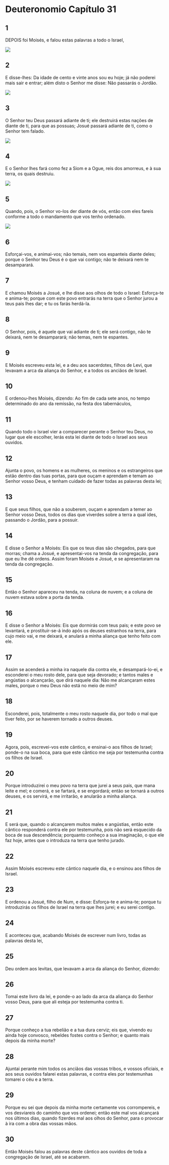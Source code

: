 # Deuteronomio Capítulo 31

## 1
DEPOIS foi Moisés, e falou estas palavras a todo o Israel,

![](../.img/Dt/31/1-0.jpg)

## 2
E disse-lhes: Da idade de cento e vinte anos sou eu hoje; já não poderei mais sair e entrar; além disto o Senhor me disse: Não passarás o Jordão.

![](../.img/Dt/31/2-0.jpg)

## 3
O Senhor teu Deus passará adiante de ti; ele destruirá estas nações de diante de ti, para que as possuas; Josué passará adiante de ti, como o Senhor tem falado.

![](../.img/Dt/31/3-0.jpg)

## 4
E o Senhor lhes fará como fez a Siom e a Ogue, reis dos amorreus, e à sua terra, os quais destruiu.

![](../.img/Dt/31/4-0.jpg)

## 5
Quando, pois, o Senhor vo-los der diante de vós, então com eles fareis conforme a todo o mandamento que vos tenho ordenado.

![](../.img/Dt/31/5-0.jpg)

## 6
Esforçai-vos, e animai-vos; não temais, nem vos espanteis diante deles; porque o Senhor teu Deus é o que vai contigo; não te deixará nem te desamparará.

## 7
E chamou Moisés a Josué, e lhe disse aos olhos de todo o Israel: Esforça-te e anima-te; porque com este povo entrarás na terra que o Senhor jurou a teus pais lhes dar; e tu os farás herdá-la.

## 8
O Senhor, pois, é aquele que vai adiante de ti; ele será contigo, não te deixará, nem te desamparará; não temas, nem te espantes.

## 9
E Moisés escreveu esta lei, e a deu aos sacerdotes, filhos de Levi, que levavam a arca da aliança do Senhor, e a todos os anciãos de Israel.

## 10
E ordenou-lhes Moisés, dizendo: Ao fim de cada sete anos, no tempo determinado do ano da remissão, na festa dos tabernáculos,

## 11
Quando todo o Israel vier a comparecer perante o Senhor teu Deus, no lugar que ele escolher, lerás esta lei diante de todo o Israel aos seus ouvidos.

## 12
Ajunta o povo, os homens e as mulheres, os meninos e os estrangeiros que estão dentro das tuas portas, para que ouçam e aprendam e temam ao Senhor vosso Deus, e tenham cuidado de fazer todas as palavras desta lei;

## 13
E que seus filhos, que não a souberem, ouçam e aprendam a temer ao Senhor vosso Deus, todos os dias que viverdes sobre a terra a qual ides, passando o Jordão, para a possuir.

## 14
E disse o Senhor a Moisés: Eis que os teus dias são chegados, para que morras; chama a Josué, e apresentai-vos na tenda da congregação, para que eu lhe dê ordens. Assim foram Moisés e Josué, e se apresentaram na tenda da congregação.

## 15
Então o Senhor apareceu na tenda, na coluna de nuvem; e a coluna de nuvem estava sobre a porta da tenda.

## 16
E disse o Senhor a Moisés: Eis que dormirás com teus pais; e este povo se levantará, e prostituir-se-á indo após os deuses estranhos na terra, para cujo meio vai, e me deixará, e anulará a minha aliança que tenho feito com ele.

## 17
Assim se acenderá a minha ira naquele dia contra ele, e desampará-lo-ei, e esconderei o meu rosto dele, para que seja devorado; e tantos males e angústias o alcançarão, que dirá naquele dia: Não me alcançaram estes males, porque o meu Deus não está no meio de mim?

## 18
Esconderei, pois, totalmente o meu rosto naquele dia, por todo o mal que tiver feito, por se haverem tornado a outros deuses.

## 19
Agora, pois, escrevei-vos este cântico, e ensinai-o aos filhos de Israel; ponde-o na sua boca, para que este cântico me seja por testemunha contra os filhos de Israel.

## 20
Porque introduzirei o meu povo na terra que jurei a seus pais, que mana leite e mel; e comerá, e se fartará, e se engordará; então se tornará a outros deuses, e os servirá, e me irritarão, e anularão a minha aliança.

## 21
E será que, quando o alcançarem muitos males e angústias, então este cântico responderá contra ele por testemunha, pois não será esquecido da boca de sua descendência; porquanto conheço a sua imaginação, o que ele faz hoje, antes que o introduza na terra que tenho jurado.

## 22
Assim Moisés escreveu este cântico naquele dia, e o ensinou aos filhos de Israel.

## 23
E ordenou a Josué, filho de Num, e disse: Esforça-te e anima-te; porque tu introduzirás os filhos de Israel na terra que lhes jurei; e eu serei contigo.

## 24
E aconteceu que, acabando Moisés de escrever num livro, todas as palavras desta lei,

## 25
Deu ordem aos levitas, que levavam a arca da aliança do Senhor, dizendo:

## 26
Tomai este livro da lei, e ponde-o ao lado da arca da aliança do Senhor vosso Deus, para que ali esteja por testemunha contra ti.

## 27
Porque conheço a tua rebelião e a tua dura cerviz; eis que, vivendo eu ainda hoje convosco, rebeldes fostes contra o Senhor; e quanto mais depois da minha morte?

## 28
Ajuntai perante mim todos os anciãos das vossas tribos, e vossos oficiais, e aos seus ouvidos falarei estas palavras, e contra eles por testemunhas tomarei o céu e a terra.

## 29
Porque eu sei que depois da minha morte certamente vos corrompereis, e vos desviareis do caminho que vos ordenei; então este mal vos alcançará nos últimos dias, quando fizerdes mal aos olhos do Senhor, para o provocar à ira com a obra das vossas mãos.

## 30
Então Moisés falou as palavras deste cântico aos ouvidos de toda a congregação de Israel, até se acabarem.

